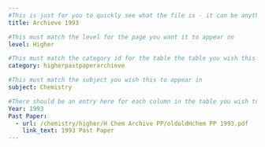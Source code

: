 ```yaml
---
#This is just for you to quickly see what the file is - it can be anything you want
title: Archieve 1993

#This must match the level for the page you want it to appear on
level: Higher

#This must match the category id for the table the table you wish this to appear in
category: higherpastpaperarchieve

#This must match the subject you wish this to appear in
subject: Chemistry

#There should be an entry here for each column in the table you wish to populate:
Year: 1993
Past Paper: 
  - url: /chemistry/higher/H Chem Archive PP/oldoldHchem PP 1993.pdf
    link_text: 1993 Past Paper
---
```

